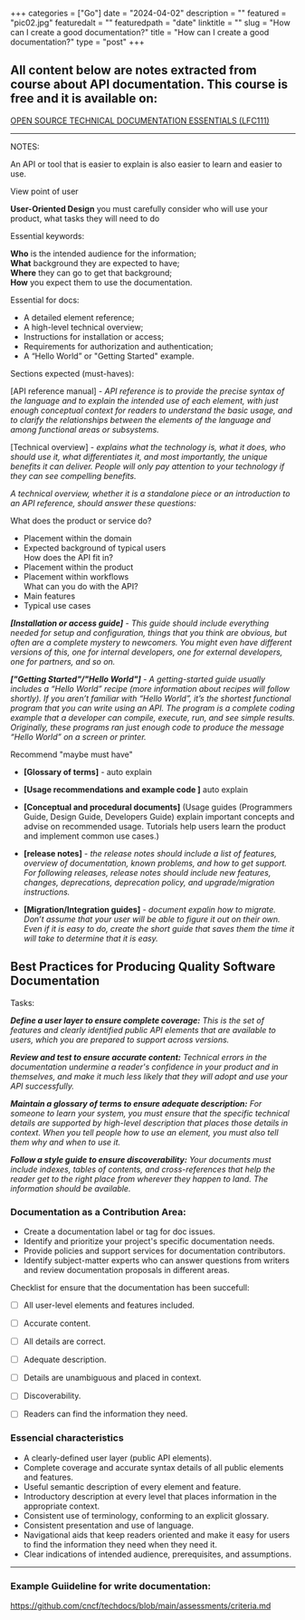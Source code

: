 +++
categories = ["Go"]
date = "2024-04-02"
description = ""
featured = "pic02.jpg"
featuredalt = ""
featuredpath = "date"
linktitle = ""
slug = "How can I create a good documentation?"
title = "How can I create a good documentation?"
type = "post" 
+++

## All content below are notes extracted from course about API documentation. This course is free and it is available on:   

[OPEN SOURCE TECHNICAL DOCUMENTATION ESSENTIALS (LFC111)](https://trainingportal.linuxfoundation.org/courses/open-source-technical-documentation-essentials-lfc111)   


*** 
NOTES:  



An API or tool that is easier to explain is also easier to learn and easier to use.

View point of user

__User-Oriented Design__
 you must carefully consider who will use your product, what tasks they will need to do  
 
 
Essential keywords:
 
__Who__ is the intended audience for the information;  
__What__ background they are expected to have;  
__Where__ they can go to get that background;  
__How__ you expect them to use the documentation.    


Essential for docs:  

* A detailed element reference;    
* A high-level technical overview;  
* Instructions for installation or access;  
* Requirements for authorization and authentication;  
* A “Hello World” or "Getting Started" example.    


Sections expected (must-haves):

[API reference manual] - _API reference is to provide the precise syntax of the language and to explain the intended use of each element, with just enough conceptual context for readers to understand the basic usage, and to clarify the relationships between the elements of the language and among functional areas or subsystems._   

[Technical overview] - _explains what the technology is, what it does, who should use it, what differentiates it, and most importantly, the unique benefits it can deliver. People will only pay attention to your technology if they can see compelling benefits._    

_A technical overview, whether it is a standalone piece or an introduction to an API reference, should answer these questions:_    

What does the product or service do?  
- Placement within the domain  
- Expected background of typical users  
How does the API fit in?  
- Placement within the product  
- Placement within workflows  
What can you do with the API?  
- Main features  
- Typical use cases
 

_**[Installation or access guide]** - This guide should include everything needed for setup and configuration, things that you think are obvious, but often are a complete mystery to newcomers. You might even have different versions of this, one for internal developers, one for external developers, one for partners, and so on._   
 
 
 _**["Getting Started"/"Hello World"]** - A getting-started guide usually includes a “Hello World” recipe (more information about recipes will follow shortly). If you aren’t familiar with “Hello World”, it’s the shortest functional program that you can write using an API. The program is a complete coding example that a developer can compile, execute, run, and see simple results. Originally, these programs ran just enough code to produce the message “Hello World” on a screen or printer._
 
 Recommend "maybe must have"  
 
 - **[Glossary of terms]** - auto explain 
 - **[Usage recommendations and example code ]**  auto explain  
 - **[Conceptual and procedural documents]** (Usage guides (Programmers Guide, Design Guide, Developers Guide) explain important concepts and advise on recommended usage. Tutorials help users learn the product and implement common use cases.)

 - **[release notes]**  - _the release notes should include a list of features, overview of documentation, known problems, and how to get support. For following releases, release notes should include new features, changes, deprecations, deprecation policy, and upgrade/migration instructions._   
 
 - **[Migration/Integration guides]** - _document expalin how to migrate. Don’t assume that your user will be able to figure it out on their own. Even if it is easy to do, create the short guide that saves them the time it will take to determine that it is easy._  
 
 
 
## Best Practices for Producing Quality Software Documentation
  
  Tasks:
  
  _**Define a user layer to ensure complete coverage:** This is the set of features and clearly identified public API elements that are available to users, which you are prepared to support across versions._   
  
  _**Review and test to ensure accurate content:** Technical errors in the documentation undermine a reader's confidence in your product and in themselves, and make it much less likely that they will adopt and use your API successfully._  
  
  _**Maintain a glossary of terms to ensure adequate description:**  For someone to learn your system, you must ensure that the specific technical details are supported by high-level description that places those details in context. When you tell people how to use an element, you must also tell them why and when to use it._  
  
  _**Follow a style guide to ensure discoverability:** Your documents must include indexes, tables of contents, and cross-references that help the reader get to the right place from wherever they happen to land. The information should be available._    
  
  
 ### Documentation as a Contribution Area:
 
- Create a documentation label or tag for doc issues.
- Identify and prioritize your project's specific documentation needs.
- Provide policies and support services for documentation contributors.
- Identify subject-matter experts who can answer questions from writers and review documentation proposals in different areas.  


Checklist for ensure that the documentation has been succefull:    

- [ ] All user-level elements and features included.  
- [ ] Accurate content.  
- [ ] All details are correct.  
- [ ] Adequate description.     
- [ ] Details are unambiguous and placed in context.  
- [ ] Discoverability.  
- [ ] Readers can find the information they need.   
 

### Essencial characteristics


 * A clearly-defined user layer (public API elements).
 * Complete coverage and accurate syntax details of all public elements and features.
 * Useful semantic description of every element and feature.
 * Introductory description at every level that places information in the appropriate context.
 * Consistent use of terminology, conforming to an explicit glossary.
 * Consistent presentation and use of language.
 * Navigational aids that keep readers oriented and make it easy for users to find the information they need when they need it.
 * Clear indications of intended audience, prerequisites, and assumptions.  
 
 
 *** 
 ### Example Guiideline for write documentation:

https://github.com/cncf/techdocs/blob/main/assessments/criteria.md

  
  
  
 
 

